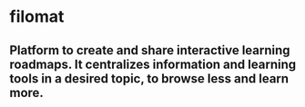 # filomat

## Platform to create and share interactive learning roadmaps. It centralizes information and learning tools in a desired topic, to browse less and learn more.
